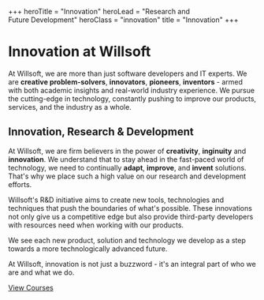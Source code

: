 +++
heroTitle = "Innovation"
heroLead = "Research and <br>Future Development"
heroClass = "innovation"
title = "Innovation"
+++

<h1 class="willsoft">Innovation at Willso<span>ft</span></h1>
<p>
At Willsoft, we are more than just software developers and IT experts.
We are <b>creative problem-solvers</b>, <b>innovators</b>, <b>pioneers</b>, <b>inventors</b> - armed with both academic insights and real-world industry experience.
We pursue the cutting-edge in technology, constantly pushing to improve our products, services, and the industry as a whole.
</p>
<h2>Innovation, Research &amp; Development</h2>
<p>
At Willsoft, we are firm believers in the power of <b>creativity</b>, <b>inginuity</b> and <b>innovation</b>.
We understand that to stay ahead in the fast-paced world of technology, we need to continually <b>adapt</b>, <b>improve</b>, and <b>invent</b> solutions.
That's why we place such a high value on our research and development efforts.
</p>
<p>
Willsoft's R&amp;D initiative aims to create new tools, technologies and techniques that push the boundaries of what's possible.
These innovations not only give us a competitive edge but also provide third-party developers with resources need when working with our products.
</p>
<p>
We see each new product, solution and technology we develop as a step towards a more technologically advanced future.
</p>
<p>
At Willsoft, innovation is not just a buzzword - it's an integral part of who we are and what we do.
</p>

<div class="fg-white mt10">
    <a class="btn btn-blue btn-lg pulse" href="/courses/">View Courses</a>
</div>
